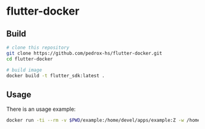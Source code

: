 # flutter-docker

## Build

```bash
# clone this repository
git clone https://github.com/pedrox-hs/flutter-docker.git
cd flutter-docker

# build image
docker build -t flutter_sdk:latest .
```

## Usage

There is an usage example:

```bash
docker run -ti --rm -v $PWD/example:/home/devel/apps/example:Z -w /home/devel/apps/example flutter_sdk:latest flutter build apk
```